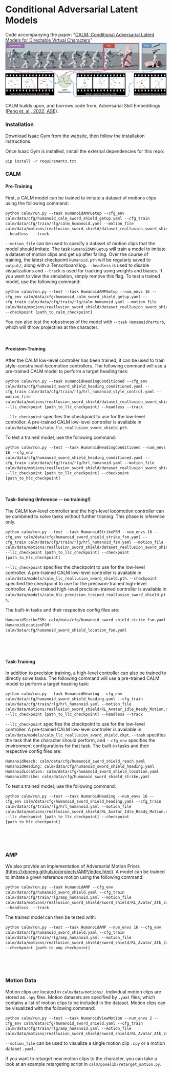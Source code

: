 # Conditional Adversarial Latent Models

Code accompanying the paper:
"[CALM: Conditional Adversarial Latent Models for Directable Virtual Characters](https://research.nvidia.com/labs/par/calm/)" \
![Skills](images/calm_teaser.jpg)


CALM builds upon, and borrows code from, Adversarial Skill Embeddings ([Peng et. al., 2022, ASE](https://github.com/nv-tlabs/ASE)).


### Installation

Download Isaac Gym from the [website](https://developer.nvidia.com/isaac-gym), then
follow the installation instructions.

Once Isaac Gym is installed, install the external dependencies for this repo:

```
pip install -r requirements.txt
```


### CALM

#### Pre-Training

First, a CALM model can be trained to imitate a dataset of motions clips using the following command:
```
python calm/run.py --task HumanoidAMPGetup --cfg_env calm/data/cfg/humanoid_calm_sword_shield_getup.yaml --cfg_train calm/data/cfg/train/rlg/calm_humanoid.yaml --motion_file calm/data/motions/reallusion_sword_shield/dataset_reallusion_sword_shield.yaml --headless  --track
```
`--motion_file` can be used to specify a dataset of motion clips that the model should imitate. 
The task `HumanoidAMPGetup` will train a model to imitate a dataset of motion clips and get up after falling.
Over the course of training, the latest checkpoint `Humanoid.pth` will be regularly saved to `output/`,
along with a Tensorboard log. `--headless` is used to disable visualizations and `--track` is used for tracking using weights and biases. If you want to view the
simulation, simply remove this flag. To test a trained model, use the following command:
```
python calm/run.py --test --task HumanoidAMPGetup --num_envs 16 --cfg_env calm/data/cfg/humanoid_calm_sword_shield_getup.yaml --cfg_train calm/data/cfg/train/rlg/calm_humanoid.yaml --motion_file calm/data/motions/reallusion_sword_shield/dataset_reallusion_sword_shield.yaml --checkpoint [path_to_calm_checkpoint]
```
You can also test the robustness of the model with `--task HumanoidPerturb`, which will throw projectiles at the character.

&nbsp;

#### Precision-Training

After the CALM low-level controller has been trained, it can be used to train style-constrained-locomotion controllers.
The following command will use a pre-trained CALM model to perform a target heading task:
```
python calm/run.py --task HumanoidHeadingConditioned --cfg_env calm/data/cfg/humanoid_sword_shield_heading_conditioned.yaml --cfg_train calm/data/cfg/train/rlg/hrl_humanoid_style_control.yaml --motion_file calm/data/motions/reallusion_sword_shield/dataset_reallusion_sword_shield_fsm_movements.yaml --llc_checkpoint [path_to_llc_checkpoint] --headless --track
```
`--llc_checkpoint` specifies the checkpoint to use for the low-level controller. A pre-trained CALM low-level
controller is available in `calm/data/models/calm_llc_reallusion_sword_shield.pth`.

To test a trained model, use the following command:
```
python calm/run.py --test --task HumanoidHeadingConditioned --num_envs 16 --cfg_env calm/data/cfg/humanoid_sword_shield_heading_conditioned.yaml --cfg_train calm/data/cfg/train/rlg/hrl_humanoid.yaml --motion_file calm/data/motions/reallusion_sword_shield/dataset_reallusion_sword_shield_fsm_movements.yaml --llc_checkpoint [path_to_llc_checkpoint] --checkpoint [path_to_hlc_checkpoint]
```

&nbsp;

#### Task-Solving (Inference -- no training!)

The CALM low-level controller and the high-level locomotion controller can be combined to solve tasks without further trianing.
This phase is inference only.
```
python calm/run.py --test --task HumanoidStrikeFSM --num_envs 16 --cfg_env calm/data/cfg/humanoid_sword_shield_strike_fsm.yaml --cfg_train calm/data/cfg/train/rlg/hrl_humanoid_fsm.yaml --motion_file calm/data/motions/reallusion_sword_shield/dataset_reallusion_sword_shield_fsm_movements.yaml --llc_checkpoint [path_to_llc_checkpoint] --checkpoint [path_to_hlc_checkpoint]
```
`--llc_checkpoint` specifies the checkpoint to use for the low-level controller. A pre-trained CALM low-level
controller is available in `calm/data/models/calm_llc_reallusion_sword_shield.pth`.
`--checkpoint` specified the checkpoint to use for the precision-trained high-level controller. A pre-trained high-level
precision-trained controller is available in `calm/data/models/calm_hlc_precision_trained_reallusion_sword_shield.pth`.

The built-in tasks and their respective config files are:
```
HumanoidStrikeFSM: calm/data/cfg/humanoid_sword_shield_strike_fsm.yaml
HumanoidLocationFSM: calm/data/cfg/humanoid_sword_shield_location_fsm.yaml
```

&nbsp;

&nbsp;

#### Task-Training

In addition to precision training, a high-level controller can also be trained to directly solve tasks.
The following command will use a pre-trained CALM model to perform a target heading task:
```
python calm/run.py --task HumanoidHeading --cfg_env calm/data/cfg/humanoid_sword_shield_heading.yaml --cfg_train calm/data/cfg/train/rlg/hrl_humanoid.yaml --motion_file calm/data/motions/reallusion_sword_shield/RL_Avatar_Idle_Ready_Motion.npy --llc_checkpoint [path_to_llc_checkpoint] --headless --track
```
`--llc_checkpoint` specifies the checkpoint to use for the low-level controller. A pre-trained CALM low-level
controller is available in `calm/data/models/calm_llc_reallusion_sword_shield.ckpt`.
`--task` specifies the task that the character should perform, and `--cfg_env` specifies the environment
configurations for that task. The built-in tasks and their respective config files are:
```
HumanoidReach: calm/data/cfg/humanoid_sword_shield_reach.yaml
HumanoidHeading: calm/data/cfg/humanoid_sword_shield_heading.yaml
HumanoidLocation: calm/data/cfg/humanoid_sword_shield_location.yaml
HumanoidStrike: calm/data/cfg/humanoid_sword_shield_strike.yaml
```
To test a trained model, use the following command:
```
python calm/run.py --test --task HumanoidHeading --num_envs 16 --cfg_env calm/data/cfg/humanoid_sword_shield_heading.yaml --cfg_train calm/data/cfg/train/rlg/hrl_humanoid.yaml --motion_file calm/data/motions/reallusion_sword_shield/RL_Avatar_Idle_Ready_Motion.npy --llc_checkpoint [path_to_llc_checkpoint] --checkpoint [path_to_hlc_checkpoint]
```

&nbsp;

&nbsp;


### AMP

We also provide an implementation of Adversarial Motion Priors (https://xbpeng.github.io/projects/AMP/index.html).
A model can be trained to imitate a given reference motion using the following command:
```
python calm/run.py --task HumanoidAMP --cfg_env calm/data/cfg/humanoid_sword_shield.yaml --cfg_train calm/data/cfg/train/rlg/amp_humanoid.yaml --motion_file calm/data/motions/reallusion_sword_shield/sword_shield/RL_Avatar_Atk_2xCombo01_Motion.npy --headless  --track
```
The trained model can then be tested with:
```
python calm/run.py --test --task HumanoidAMP --num_envs 16 --cfg_env calm/data/cfg/humanoid_sword_shield.yaml --cfg_train calm/data/cfg/train/rlg/amp_humanoid.yaml --motion_file calm/data/motions/reallusion_sword_shield/sword_shield/RL_Avatar_Atk_2xCombo01_Motion.npy --checkpoint [path_to_amp_checkpoint]
```

&nbsp;

&nbsp;

### Motion Data

Motion clips are located in `calm/data/motions/`. Individual motion clips are stored as `.npy` files. Motion datasets are specified by `.yaml` files, which contains a list of motion clips to be included in the dataset. Motion clips can be visualized with the following command:
```
python calm/run.py --test --task HumanoidViewMotion --num_envs 2 --cfg_env calm/data/cfg/humanoid_sword_shield.yaml --cfg_train calm/data/cfg/train/rlg/amp_humanoid.yaml --motion_file calm/data/motions/reallusion_sword_shield/sword_shield/RL_Avatar_Atk_2xCombo01_Motion.npy
```
`--motion_file` can be used to visualize a single motion clip `.npy` or a motion dataset `.yaml`.


If you want to retarget new motion clips to the character, you can take a look at an example retargeting script in `calm/poselib/retarget_motion.py`.
